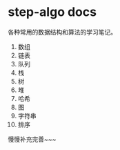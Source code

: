 # step-algo docs

各种常用的数据结构和算法的学习笔记。

1. 数组
2. 链表
3. 队列
4. 栈
5. 树
6. 堆
7. 哈希
8. 图
9. 字符串
10. 排序

慢慢补充完善~~~
